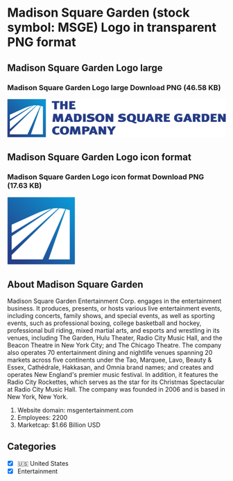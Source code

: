 # Madison Square Garden (stock symbol: MSGE) Logo in transparent PNG format

## Madison Square Garden Logo large

### Madison Square Garden Logo large Download PNG (46.58 KB)

![Madison Square Garden Logo large Download PNG (46.58 KB)](/img/orig/MSGE_BIG-03879fa0.png)

## Madison Square Garden Logo icon format

### Madison Square Garden Logo icon format Download PNG (17.63 KB)

![Madison Square Garden Logo icon format Download PNG (17.63 KB)](/img/orig/MSGE-07451a03.png)

## About Madison Square Garden

Madison Square Garden Entertainment Corp. engages in the entertainment business. It produces, presents, or hosts various live entertainment events, including concerts, family shows, and special events, as well as sporting events, such as professional boxing, college basketball and hockey, professional bull riding, mixed martial arts, and esports and wrestling in its venues, including The Garden, Hulu Theater, Radio City Music Hall, and the Beacon Theatre in New York City; and The Chicago Theatre. The company also operates 70 entertainment dining and nightlife venues spanning 20 markets across five continents under the Tao, Marquee, Lavo, Beauty & Essex, Cathédrale, Hakkasan, and Omnia brand names; and creates and operates New England's premier music festival. In addition, it features the Radio City Rockettes, which serves as the star for its Christmas Spectacular at Radio City Music Hall. The company was founded in 2006 and is based in New York, New York.

1. Website domain: msgentertainment.com
2. Employees: 2200
3. Marketcap: $1.66 Billion USD


## Categories
- [x] 🇺🇸 United States
- [x] Entertainment
